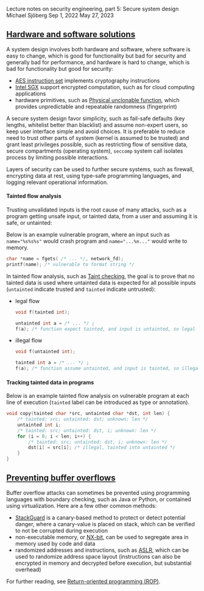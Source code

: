 Lecture notes on security engineering, part 5: Secure system design
Michael Sjöberg
Sep 1, 2022
May 27, 2023

## <a name="1" class="anchor"></a> [Hardware and software solutions](#1)

A system design involves both hardware and software, where software is easy to change, which is good for functionality but bad for security and generally bad for performance, and hardware is hard to change, which is bad for functionality but good for security:

- [AES instruction set](https://en.wikipedia.org/wiki/AES_instruction_set) implements cryptography instructions
- [Intel SGX](https://en.wikipedia.org/wiki/Software_Guard_Extensions) support encrypted computation, such as for cloud computing applications
- hardware primitives, such as [Physical unclonable function](https://en.wikipedia.org/wiki/Physical_unclonable_function), which provides unpredictable and repeatable randomness (fingerprint)

A secure system design favor simplicity, such as fail-safe defaults (key lengths, whitelist better than blacklist) and assume non-expert users, so keep user interface simple and avoid choices. It is preferable to reduce need to trust other parts of system (kernel is assumed to be trusted) and grant least privileges possible, such as restricting flow of sensitive data, secure compartments (operating system), `seccomp` system call isolates process by limiting possible interactions.

Layers of security can be used to further secure systems, such as firewall, encrypting data at rest, using type-safe programming languages, and logging relevant operational information.

#### Tainted flow analysis

Trusting unvalidated inputs is the root cause of many attacks, such as a program getting unsafe input, or tainted data, from a user and assuming it is safe, or untainted:

Below is an example vulnerable program, where an input such as `name="%s%s%s"` would crash program and `name="...%n..."` would write to memory.

```c
char *name = fgets( /* ... */, network_fd);
printf(name); /* vulnerable to format string */
```

In tainted flow analysis, such as [Taint checking](https://en.wikipedia.org/wiki/Taint_checking), the goal is to prove that no tainted data is used where untainted data is expected for all possible inputs (`untainted` indicate trusted and `tainted` indicate untrusted):

- legal flow

    ```c
    void f(tainted int);

    untainted int a = /* ... */ ;
    f(a); /* function expect tainted, and input is untainted, so legal flow */
    ```

- illegal flow

    ```c
    void f(untainted int);

    tainted int a = /* ... */ ;
    f(a); /* function assume untainted, and input is tainted, so illegal flow */
    ```

#### Tracking tainted data in programs

Below is an example tainted flow analysis on vulnerable program at each line of execution (`tainted` label can be introduced as type or annotation).
    
```c
void copy(tainted char *src, untainted char *dst, int len) {
    /* tainted: src; untainted: dst; unknown: len */
    untainted int i;
    /* tainted: src; untainted: dst, i; unknown: len */
    for (i = 0; i < len; i++) {
        /* tainted: src; untainted: dst, i; unknown: len */
        dst[i] = src[i]; /* illegal, tainted into untainted */
    }
}
```

## <a name="2" class="anchor"></a> [Preventing buffer overflows](#2)

Buffer overflow attacks can sometimes be prevented using programming languages with boundary checking, such as Java or Python, or contained using virtualization. Here are a few other common methods:

- [StackGuard](https://www.usenix.org/legacy/publications/library/proceedings/sec98/full_papers/cowan/cowan.pdf) is a canary-based method to protect or detect potential danger, where a canary-value is placed on stack, which can be verified to not be corrupted during execution
- non-executable memory, or [NX-bit](https://en.wikipedia.org/wiki/NX_bit), can be used to segregate area in memory used by code and data
- randomized addresses and instructions, such as [ASLR](https://en.wikipedia.org/wiki/Address_space_layout_randomization), which can be used to randomize address space layout (instructions can also be encrypted in memory and decrypted before execution, but substantial overhead)

For further reading, see [Return-oriented programming (ROP)](https://en.wikipedia.org/wiki/Return-oriented_programming).


